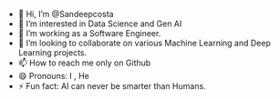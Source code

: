 - 👋 Hi, I’m @Sandeepcosta
- 👀 I’m interested in Data Science and Gen AI
- 🌱 I’m working as a Software Engineer.
- 💞️ I’m looking to collaborate on various Machine Learning and Deep Learning projects.
- 📫 How to reach me only on Github
- 😄 Pronouns: I , He
- ⚡ Fun fact: AI can never be smarter than Humans.

<!---
Sandeepcosta/Sandeepcosta is a ✨ special ✨ repository because its `README.md` (this file) appears on your GitHub profile.
You can click the Preview link to take a look at your changes.
--->

